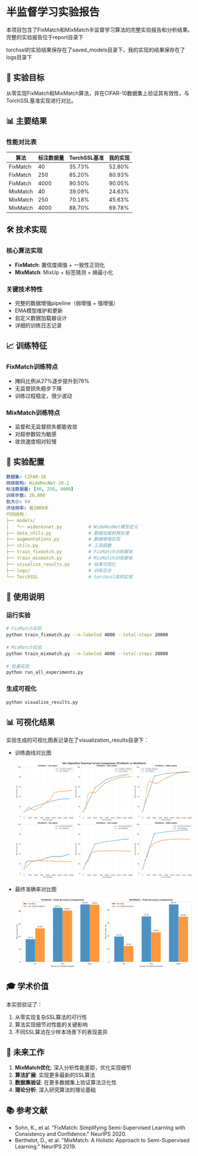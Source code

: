 # 半监督学习实验报告

本项目包含了FixMatch和MixMatch半监督学习算法的完整实验报告和分析结果。完整的实验报告位于report目录下

torchssl的实验结果保存在了saved_models目录下，我的实现的结果保存在了logs目录下

## 🎯 实验目标

从零实现FixMatch和MixMatch算法，并在CIFAR-10数据集上验证其有效性，与TorchSSL基准实现进行对比。

## 📊 主要结果

### 性能对比表

| 算法 | 标注数据量 | TorchSSL基准 | 我的实现 |
|------|------------|--------------|------------|
| FixMatch | 40 | 35.73% | 52.80% |
| FixMatch | 250 | 85.20% | 80.93% |
| FixMatch | 4000 | 90.50% | 90.05% |
| MixMatch | 40 | 39.09% | 24.63% |
| MixMatch | 250 | 70.18% | 45.63% |
| MixMatch | 4000 | 88.70% | 69.78% |

## 🛠️ 技术实现

### 核心算法实现
- **FixMatch**: 置信度阈值 + 一致性正则化
- **MixMatch**: MixUp + 标签猜测 + 熵最小化

### 关键技术特性
- 完整的数据增强pipeline（弱增强 + 强增强）
- EMA模型维护和更新
- 自定义数据加载器设计
- 详细的训练日志记录

## 📈 训练特征

### FixMatch训练特点
- 掩码比例从27%逐步提升到76%
- 无监督损失稳步下降
- 训练过程稳定，很少波动

### MixMatch训练特点
- 监督和无监督损失都能收敛
- 对超参数较为敏感
- 收敛速度相对较慢

## 🔧 实验配置

```yaml
数据集: CIFAR-10
网络架构: WideResNet-28-2
标注数据量: [40, 250, 4000]
训练步数: 20,000
批大小: 64
评估频率: 每1000步
代码结构：
├── models/
│   └── wideresnet.py          # WideResNet模型定义
├── data_utils.py              # 数据加载和预处理
├── augmentations.py           # 数据增强实现
├── utils.py                   # 工具函数
├── train_fixmatch.py          # FixMatch训练脚本
├── train_mixmatch.py          # MixMatch训练脚本
├── visualize_results.py       # 结果可视化
├── logs/                      # 训练日志
└── TorchSSL				   # torchssl库的实现
```

## 📝 使用说明

### 运行实验
```bash
# FixMatch实验
python train_fixmatch.py --n-labeled 4000 --total-steps 20000

# MixMatch实验  
python train_mixmatch.py --n-labeled 4000 --total-steps 20000

# 批量实验
python run_all_experiments.py
```

### 生成可视化
```bash
python visualize_results.py
```

## 📊 可视化结果

实验生成的可视化图表记录在了visualization_results目录下：
- 训练曲线对比图

  ![training_curves_comparison](README.assets/training_curves_comparison.png)

- 最终准确率对比图

  ![final_accuracy_comparison](README.assets/final_accuracy_comparison.png)

## 🎓 学术价值

本实验验证了：
1. 从零实现复杂SSL算法的可行性
2. 算法实现细节对性能的关键影响
3. 不同SSL算法在少样本场景下的表现差异

## 🚀 未来工作

1. **MixMatch优化**: 深入分析性能差距，优化实现细节
2. **算法扩展**: 实现更多最新的SSL算法
3. **数据集验证**: 在更多数据集上验证算法泛化性
4. **理论分析**: 深入研究算法的理论基础

## 📚 参考文献

- Sohn, K., et al. "FixMatch: Simplifying Semi-Supervised Learning with Consistency and Confidence." NeurIPS 2020.
- Berthelot, D., et al. "MixMatch: A Holistic Approach to Semi-Supervised Learning." NeurIPS 2019.
